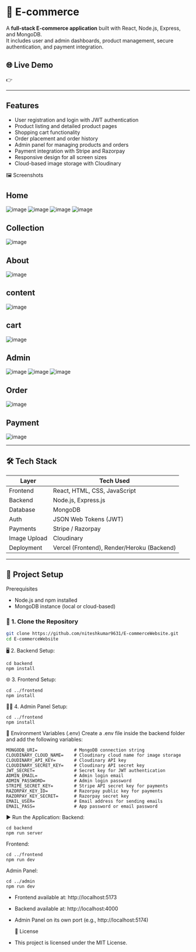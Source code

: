 # 🛒 E-commerce

A **full-stack E-commerce application** built with React, Node.js, Express, and MongoDB.  
It includes user and admin dashboards, product management, secure authentication, and payment integration.

## 🌐 Live Demo
👉 

---

##  Features

- User registration and login with JWT authentication
- Product listing and detailed product pages
- Shopping cart functionality
- Order placement and order history
- Admin panel for managing products and orders
- Payment integration with Stripe and Razorpay
- Responsive design for all screen sizes
- Cloud-based image storage with Cloudinary

🖼️ Screenshots
## Home
![image](https://github.com/user-attachments/assets/ce832c93-47b8-43db-8f64-8c45d674a165)
 ![image](https://github.com/user-attachments/assets/160533cb-c66e-4397-8907-be1eabe48cd8)
![image](https://github.com/user-attachments/assets/3a1f4a0c-13f1-40d2-9546-2d86449bb789)
![image](https://github.com/user-attachments/assets/cc0a8132-00ba-49fb-8f70-fcf8aaf9335d)

## Collection
![image](https://github.com/user-attachments/assets/2456241c-7e88-4bd7-9640-639ebe9256ea) 

## About
![image](https://github.com/user-attachments/assets/7d3ed0cc-615b-42b0-91f4-71e4de7dc1dd)

## content
![image](https://github.com/user-attachments/assets/17079a27-8230-4539-bc17-0c1c151ae43a)

## cart
![image](https://github.com/user-attachments/assets/ff6b8690-52d9-4746-a61b-0ff38908e600)

## Admin 
![image](https://github.com/user-attachments/assets/01156466-136a-43f4-ab64-76b6812222ee)
![image](https://github.com/user-attachments/assets/f9dc317c-398d-4a0f-ba01-0d4db186a338)
![image](https://github.com/user-attachments/assets/82a1db85-6f49-4a3e-8359-462736ada06e)

## Order
![image](https://github.com/user-attachments/assets/07b5127d-6b34-4964-ab57-c5dc3c084d1f)

## Payment
![image](https://github.com/user-attachments/assets/2cd9a6a7-f141-4c43-8691-db67973e9219)

---

## 🛠️ Tech Stack

| Layer       | Tech Used                             |
|-------------|----------------------------------------|
| Frontend    | React, HTML, CSS, JavaScript           |
| Backend     | Node.js, Express.js                    |
| Database    | MongoDB                                |
| Auth        | JSON Web Tokens (JWT)                  |                             
| Payments    | Stripe / Razorpay                      |
| Image Upload| Cloudinary                             |
| Deployment  | Vercel (Frontend), Render/Heroku (Backend) |

---

## 🔧 Project Setup
Prerequisites
- Node.js and npm installed
- MongoDB instance (local or cloud-based)

### 📁 1. Clone the Repository

```bash
git clone https://github.com/niteshkumar9631/E-commerceWebsite.git
cd E-commerceWebsite
```
🖥️ 2. Backend Setup:
```
cd backend
npm install
```
🌐 3. Frontend Setup:
```
cd ../frontend
npm install
```
🧑‍💼 4. Admin Panel Setup:
```
cd ../frontend
npm install
```
🔐 Environment Variables (.env)
Create a .env file inside the backend folder and add the following variables:
```
MONGODB_URI=              # MongoDB connection string
CLOUDINARY_CLOUD_NAME=    # Cloudinary cloud name for image storage
CLOUDINARY_API_KEY=       # Cloudinary API key
CLOUDINARY_SECRET_KEY=    # Cloudinary API secret key
JWT_SECRET=               # Secret key for JWT authentication
ADMIN_EMAIL=              # Admin login email
ADMIN_PASSWORD=           # Admin login password
STRIPE_SECRET_KEY=        # Stripe API secret key for payments
RAZORPAY_KEY_ID=          # Razorpay public key for payments
RAZORPAY_KEY_SECRET=      # Razorpay secret key
EMAIL_USER=               # Email address for sending emails
EMAIL_PASS=               # App password or email password
```
▶️ Run the Application:
Backend:
```
cd backend
npm run server
```
Frontend:
```
cd ../frontend
npm run dev
```
Admin Panel:
```
cd ../admin
npm run dev
```
- Frontend available at: http://localhost:5173

- Backend available at: http://localhost:4000

- Admin Panel on its own port (e.g., http://localhost:5174)

  📝 License
- This project is licensed under the MIT License.
